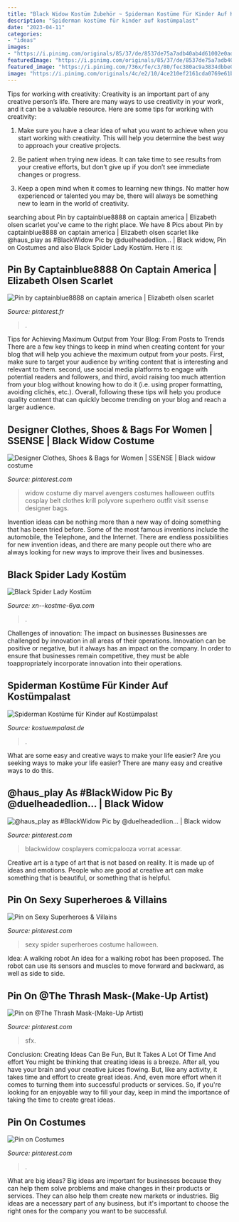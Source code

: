```yaml
---
title: "Black Widow Kostüm Zubehör ~ Spiderman Kostüme Für Kinder Auf Kostümpalast"
description: "Spiderman kostüme für kinder auf kostümpalast"
date: "2023-04-11"
categories:
- "ideas"
images:
- "https://i.pinimg.com/originals/85/37/de/8537de75a7adb40ab4d61002e0ad692b.jpg"
featuredImage: "https://i.pinimg.com/originals/85/37/de/8537de75a7adb40ab4d61002e0ad692b.jpg"
featured_image: "https://i.pinimg.com/736x/fe/c3/80/fec380ac9a3834dbbe0d7f43ea18bc4d--black-widow-costume-black-widow-outfit.jpg"
image: "https://i.pinimg.com/originals/4c/e2/10/4ce210ef2161cda0769e61be612fa2f5.jpg"
---
```



Tips for working with creativity:
Creativity is an important part of any creative person’s life. There are many ways to use creativity in your work, and it can be a valuable resource. Here are some tips for working with creativity:
1. Make sure you have a clear idea of what you want to achieve when you start working with creativity. This will help you determine the best way to approach your creative projects.

2. Be patient when trying new ideas. It can take time to see results from your creative efforts, but don’t give up if you don’t see immediate changes or progress.

3. Keep a open mind when it comes to learning new things. No matter how experienced or talented you may be, there will always be something new to learn in the world of creativity.


	

		
searching about Pin by captainblue8888 on captain america | Elizabeth olsen scarlet you've came to the right place. We have 8 Pics about Pin by captainblue8888 on captain america | Elizabeth olsen scarlet like @haus_play as #BlackWidow Pic by @duelheadedlion... | Black widow, Pin on Costumes and also Black Spider Lady Kostüm. Here it is:
		
    
## Pin By Captainblue8888 On Captain America | Elizabeth Olsen Scarlet

<img loading=lazy src="https://i.pinimg.com/originals/85/37/de/8537de75a7adb40ab4d61002e0ad692b.jpg" onerror="this.onerror=null;this.src='https://tse3.mm.bing.net/th?id=OIP.1FrnAnb6evORljSQTyOhOwHaIq&amp;pid=15.1';" alt="Pin by captainblue8888 on captain america | Elizabeth olsen scarlet">

_Source: pinterest.fr_

>. 

	

Tips for Achieving Maximum Output from Your Blog: From Posts to Trends
There are a few key things to keep in mind when creating content for your blog that will help you achieve the maximum output from your posts. First, make sure to target your audience by writing content that is interesting and relevant to them. second, use social media platforms to engage with potential readers and followers, and third, avoid raising too much attention from your blog without knowing how to do it (i.e. using proper formatting, avoiding clichés, etc.). Overall, following these tips will help you produce quality content that can quickly become trending on your blog and reach a larger audience.

    
## Designer Clothes, Shoes &amp; Bags For Women | SSENSE | Black Widow Costume

<img loading=lazy src="https://i.pinimg.com/736x/fe/c3/80/fec380ac9a3834dbbe0d7f43ea18bc4d--black-widow-costume-black-widow-outfit.jpg" onerror="this.onerror=null;this.src='https://tse4.mm.bing.net/th?id=OIP.oXplTqK5wU-yE3sYD_NUhwHaHa&amp;pid=15.1';" alt="Designer Clothes, Shoes &amp; Bags for Women | SSENSE | Black widow costume">

_Source: pinterest.com_

>widow costume diy marvel avengers costumes halloween outfits cosplay belt clothes krill polyvore superhero outfit visit ssense designer bags. 

	

Invention ideas can be nothing more than a new way of doing something that has been tried before. Some of the most famous inventions include the automobile, the Telephone, and the Internet. There are endless possibilities for new invention ideas, and there are many people out there who are always looking for new ways to improve their lives and businesses.

    
## Black Spider Lady Kostüm

<img loading=lazy src="https://cdn.xn--kostme-6ya.com/media/catalog/product/cache/1/image/1521x/9df78eab33525d08d6e5fb8d27136e95/b/l/black_spiderlady_kostuem_1.jpg" onerror="this.onerror=null;this.src='https://tse4.mm.bing.net/th?id=OIP.kQNCL3cs_CYKAiPnyCTxSAHaHa&amp;pid=15.1';" alt="Black Spider Lady Kostüm">

_Source: xn--kostme-6ya.com_

>. 

	

Challenges of innovation: The impact on businesses
Businesses are challenged by innovation in all areas of their operations. Innovation can be positive or negative, but it always has an impact on the company. In order to ensure that businesses remain competitive, they must be able toappropriately incorporate innovation into their operations.

    
## Spiderman Kostüme Für Kinder Auf Kostümpalast

<img loading=lazy src="https://www.kostuempalast.de/out/pictures/generated/product/1/300_400_100/110-620593-black-panther-kinderkostuem-marvel.jpg" onerror="this.onerror=null;this.src='https://tse3.mm.bing.net/th?id=OIP.x2LcbVGzFop3KM1AyPmaSQAAAA&amp;pid=15.1';" alt="Spiderman Kostüme für Kinder auf Kostümpalast">

_Source: kostuempalast.de_

>. 

	

What are some easy and creative ways to make your life easier?
Are you seeking ways to make your life easier? There are many easy and creative ways to do this.

    
## @haus_play As #BlackWidow Pic By @duelheadedlion... | Black Widow

<img loading=lazy src="https://i.pinimg.com/originals/7f/70/7a/7f707a5ea1240336d76d0c7fd4d09a5c.jpg" onerror="this.onerror=null;this.src='https://tse1.mm.bing.net/th?id=OIP.OvIkWnQzqmtNFiVijinpvgHaJQ&amp;pid=15.1';" alt="@haus_play as #BlackWidow Pic by @duelheadedlion... | Black widow">

_Source: pinterest.com_

>blackwidow cosplayers comicpalooza vorrat acessar. 

	

Creative art is a type of art that is not based on reality. It is made up of ideas and emotions. People who are good at creative art can make something that is beautiful, or something that is helpful.

    
## Pin On Sexy Superheroes &amp; Villains

<img loading=lazy src="https://i.pinimg.com/originals/4c/e2/10/4ce210ef2161cda0769e61be612fa2f5.jpg" onerror="this.onerror=null;this.src='https://tse4.mm.bing.net/th?id=OIP.5BLpMgHACP4QB26ZEYzHpQHaLH&amp;pid=15.1';" alt="Pin on Sexy Superheroes &amp; Villains">

_Source: pinterest.com_

>sexy spider superheroes costume halloween. 

	

Idea: A walking robot
An idea for a walking robot has been proposed. The robot can use its sensors and muscles to move forward and backward, as well as side to side.

    
## Pin On @The Thrash Mask-(Make-Up Artist)

<img loading=lazy src="https://i.pinimg.com/originals/9f/70/36/9f7036aace9dbb5674492a9fd7ec8f84.jpg" onerror="this.onerror=null;this.src='https://tse1.mm.bing.net/th?id=OIP.Ro-8hs8VSp-HE1ak4n1sRQHaHZ&amp;pid=15.1';" alt="Pin on @The Thrash Mask-(Make-Up Artist)">

_Source: pinterest.com_

>sfx. 

	

Conclusion: Creating Ideas Can Be Fun, But It Takes A Lot Of Time And effort
You might be thinking that creating ideas is a breeze. After all, you have your brain and your creative juices flowing. But, like any activity, it takes time and effort to create great ideas. And, even more effort when it comes to turning them into successful products or services. So, if you're looking for an enjoyable way to fill your day, keep in mind the importance of taking the time to create great ideas.

    
## Pin On Costumes

<img loading=lazy src="https://i.pinimg.com/736x/4f/fe/d2/4ffed26ffe6601db3e36c7fb1b29bbd2--spider-halloween-costume-witch-costumes.jpg" onerror="this.onerror=null;this.src='https://tse2.mm.bing.net/th?id=OIP.RwWHiKC6ohXaVGkeaMkbDAHaNV&amp;pid=15.1';" alt="Pin on Costumes">

_Source: pinterest.com_

>. 

	

What are big ideas?
Big ideas are important for businesses because they can help them solve problems and make changes in their products or services. They can also help them create new markets or industries. Big ideas are a necessary part of any business, but it's important to choose the right ones for the company you want to be successful.

